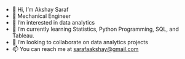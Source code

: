 - 👋 Hi, I’m Akshay Saraf
- 📜 Mechanical Engineer
- 👀 I’m interested in data analytics
- 🌱 I’m currently learning Statistics, Python Programming, SQL, and Tableau. 
- 💞️ I’m looking to collaborate on data analytics projects
- 📫 You can reach me at sarafaakshay@gmail.com

<!---
aksaraf/aksaraf is a ✨ special ✨ repository because its `README.md` (this file) appears on your GitHub profile.
You can click the Preview link to take a look at your changes.
--->
